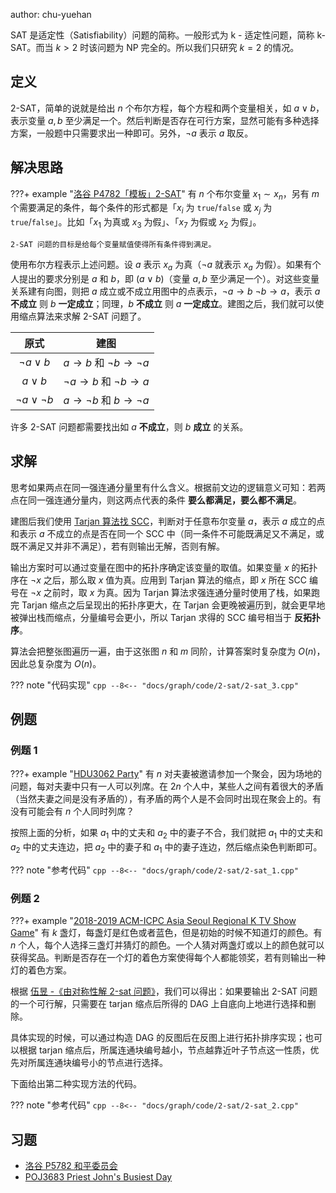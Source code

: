 author: chu-yuehan

SAT 是适定性（Satisfiability）问题的简称。一般形式为 k - 适定性问题，简称 k-SAT。而当 $k>2$ 时该问题为 NP 完全的。所以我们只研究 $k=2$ 的情况。

## 定义

2-SAT，简单的说就是给出 $n$ 个布尔方程，每个方程和两个变量相关，如 $a \vee b$，表示变量 $a, b$ 至少满足一个。然后判断是否存在可行方案，显然可能有多种选择方案，一般题中只需要求出一种即可。另外，$\neg a$ 表示 $a$ 取反。

## 解决思路

???+ example "[洛谷 P4782「模板」2-SAT](https://www.luogu.com.cn/problem/P4782)"
    有 $n$ 个布尔变量 $x_1\sim x_n$，另有 $m$ 个需要满足的条件，每个条件的形式都是「$x_i$ 为 `true`/`false` 或 $x_j$ 为 `true`/`false`」。比如「$x_1$ 为真或 $x_3$ 为假」、「$x_7$ 为假或 $x_2$ 为假」。
    
    2-SAT 问题的目标是给每个变量赋值使得所有条件得到满足。

使用布尔方程表示上述问题。设 $a$ 表示 $x_a$ 为真（$\neg a$ 就表示 $x_a$ 为假）。如果有个人提出的要求分别是 $a$ 和 $b$，即 $(a \vee b)$（变量 $a, b$ 至少满足一个）。对这些变量关系建有向图，则把 $a$ 成立或不成立用图中的点表示，$\neg a\to b$ $\neg b\to a$，表示 $a$  **不成立** 则 $b$  **一定成立**；同理，$b$  **不成立** 则 $a$  **一定成立**。建图之后，我们就可以使用缩点算法来求解 2-SAT 问题了。

|         原式         |                建图               |
| :----------------: | :-----------------------------: |
|   $\neg a \vee b$  | $a \to b$ 和 $\neg b \to \neg a$ |
|     $a \vee b$     | $\neg a \to b$ 和 $\neg b \to a$ |
| $\neg a\vee\neg b$ | $a \to \neg b$ 和 $b \to \neg a$ |

许多 2-SAT 问题都需要找出如 $a$  **不成立**，则 $b$  **成立** 的关系。

## 求解

思考如果两点在同一强连通分量里有什么含义。根据前文边的逻辑意义可知：若两点在同一强连通分量内，则这两点代表的条件 **要么都满足，要么都不满足**。

建图后我们使用 [Tarjan 算法找 SCC](./scc.md)，判断对于任意布尔变量 $a$，表示 $a$ 成立的点和表示 $a$ 不成立的点是否在同一个 SCC 中（同一条件不可能既满足又不满足，或既不满足又并非不满足），若有则输出无解，否则有解。

输出方案时可以通过变量在图中的拓扑序确定该变量的取值。如果变量 $x$ 的拓扑序在 $\neg x$ 之后，那么取 $x$ 值为真。应用到 Tarjan 算法的缩点，即 $x$ 所在 SCC 编号在 $\neg x$ 之前时，取 $x$ 为真。因为 Tarjan 算法求强连通分量时使用了栈，如果跑完 Tarjan 缩点之后呈现出的拓扑序更大，在 Tarjan 会更晚被遍历到，就会更早地被弹出栈而缩点，分量编号会更小，所以 Tarjan 求得的 SCC 编号相当于 **反拓扑序**。

算法会把整张图遍历一遍，由于这张图 $n$ 和 $m$ 同阶，计算答案时复杂度为 $O(n)$，因此总复杂度为 $O(n)$。

??? note "代码实现"
    ```cpp
    --8<-- "docs/graph/code/2-sat/2-sat_3.cpp"
    ```

## 例题

### 例题 1

???+ example "[HDU3062 Party](https://acm.hdu.edu.cn/showproblem.php?pid=3062)"
    有 $n$ 对夫妻被邀请参加一个聚会，因为场地的问题，每对夫妻中只有一人可以列席。在 $2n$ 个人中，某些人之间有着很大的矛盾（当然夫妻之间是没有矛盾的），有矛盾的两个人是不会同时出现在聚会上的。有没有可能会有 $n$ 个人同时列席？

按照上面的分析，如果 $a_1$ 中的丈夫和 $a_2$ 中的妻子不合，我们就把 $a_1$ 中的丈夫和 $a_2$ 中的丈夫连边，把 $a_2$ 中的妻子和 $a_1$ 中的妻子连边，然后缩点染色判断即可。

??? note "参考代码"
    ```cpp
    --8<-- "docs/graph/code/2-sat/2-sat_1.cpp"
    ```

### 例题 2

???+ example "[2018-2019 ACM-ICPC Asia Seoul Regional K TV Show Game](https://codeforces.com/gym/101987/problem/K)"
    有 $k$ 盏灯，每盏灯是红色或者蓝色，但是初始的时候不知道灯的颜色。有 $n$ 个人，每个人选择三盏灯并猜灯的颜色。一个人猜对两盏灯或以上的颜色就可以获得奖品。判断是否存在一个灯的着色方案使得每个人都能领奖，若有则输出一种灯的着色方案。

根据 [伍昱 -《由对称性解 2-sat 问题》](https://github.com/OI-wiki/libs/blob/master/%E9%9B%86%E8%AE%AD%E9%98%9F%E5%8E%86%E5%B9%B4%E8%AE%BA%E6%96%87/%E5%9B%BD%E5%AE%B6%E9%9B%86%E8%AE%AD%E9%98%9F2003%E8%AE%BA%E6%96%87%E9%9B%86/%E4%BC%8D%E6%98%B1--%E7%94%B1%E5%AF%B9%E7%A7%B0%E6%80%A7%E8%A7%A32-SAT%E9%97%AE%E9%A2%98/%E4%BC%8D%E6%98%B1.ppt)，我们可以得出：如果要输出 2-SAT 问题的一个可行解，只需要在 tarjan 缩点后所得的 DAG 上自底向上地进行选择和删除。

具体实现的时候，可以通过构造 DAG 的反图后在反图上进行拓扑排序实现；也可以根据 tarjan 缩点后，所属连通块编号越小，节点越靠近叶子节点这一性质，优先对所属连通块编号小的节点进行选择。

下面给出第二种实现方法的代码。

??? note "参考代码"
    ```cpp
    --8<-- "docs/graph/code/2-sat/2-sat_2.cpp"
    ```

## 习题

-   [洛谷 P5782 和平委员会](https://www.luogu.com.cn/problem/P5782)
-   [POJ3683 Priest John's Busiest Day](http://poj.org/problem?id=3683)
